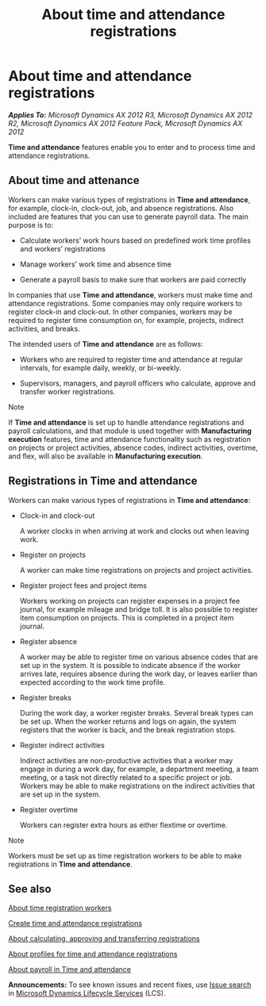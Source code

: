 ﻿---
title: About time and attendance registrations
TOCTitle: About time and attendance registrations
ms:assetid: 13949391-7789-4963-802e-3469aacd8718
ms:mtpsurl: https://technet.microsoft.com/en-us/library/Aa496602(v=AX.60)
ms:contentKeyID: 36056048
ms.date: 04/18/2014
mtps_version: v=AX.60
---

# About time and attendance registrations 


_**Applies To:** Microsoft Dynamics AX 2012 R3, Microsoft Dynamics AX 2012 R2, Microsoft Dynamics AX 2012 Feature Pack, Microsoft Dynamics AX 2012_

**Time and attendance** features enable you to enter and to process time and attendance registrations.

## About time and attenance

Workers can make various types of registrations in **Time and attendance**, for example, clock-in, clock-out, job, and absence registrations. Also included are features that you can use to generate payroll data. The main purpose is to:

  - Calculate workers’ work hours based on predefined work time profiles and workers’ registrations

  - Manage workers’ work time and absence time

  - Generate a payroll basis to make sure that workers are paid correctly

In companies that use **Time and attendance**, workers must make time and attendance registrations. Some companies may only require workers to register clock-in and clock-out. In other companies, workers may be required to register time consumption on, for example, projects, indirect activities, and breaks.

The intended users of **Time and attendance** are as follows:

  - Workers who are required to register time and attendance at regular intervals, for example daily, weekly, or bi-weekly.

  - Supervisors, managers, and payroll officers who calculate, approve and transfer worker registrations.  


> [!NOTE]
> <P>If <STRONG>Time and attendance</STRONG> is set up to handle attendance registrations and payroll calculations, and that module is used together with <STRONG>Manufacturing execution</STRONG> features, time and attendance functionality such as registration on projects or project activities, absence codes, indirect activities, overtime, and flex, will also be available in <STRONG>Manufacturing execution</STRONG>.</P>



## Registrations in Time and attendance

Workers can make various types of registrations in **Time and attendance**:

  - Clock-in and clock-out
    
    A worker clocks in when arriving at work and clocks out when leaving work.

  - Register on projects
    
    A worker can make time registrations on projects and project activities.

  - Register project fees and project items
    
    Workers working on projects can register expenses in a project fee journal, for example mileage and bridge toll. It is also possible to register item consumption on projects. This is completed in a project item journal.

  - Register absence
    
    A worker may be able to register time on various absence codes that are set up in the system. It is possible to indicate absence if the worker arrives late, requires absence during the work day, or leaves earlier than expected according to the work time profile.

  - Register breaks
    
    During the work day, a worker register breaks. Several break types can be set up. When the worker returns and logs on again, the system registers that the worker is back, and the break registration stops.

  - Register indirect activities
    
    Indirect activities are non-productive activities that a worker may engage in during a work day, for example, a department meeting, a team meeting, or a task not directly related to a specific project or job. Workers may be able to make registrations on the indirect activities that are set up in the system.

  - Register overtime
    
    Workers can register extra hours as either flextime or overtime.


> [!NOTE]
> <P>Workers must be set up as time registration workers to be able to make registrations in <STRONG>Time and attendance</STRONG>.</P>



## See also

[About time registration workers](about-time-registration-workers.md)

[Create time and attendance registrations](create-time-and-attendance-registrations.md)

[About calculating, approving and transferring registrations](about-calculating-approving-and-transferring-registrations.md)

[About profiles for time and attendance registrations](about-profiles-for-time-and-attendance-registrations.md)

[About payroll in Time and attendance](about-payroll-in-time-and-attendance.md)

  
**Announcements:** To see known issues and recent fixes, use [Issue search](http://go.microsoft.com/fwlink/?linkid=389258) in [Microsoft Dynamics Lifecycle Services](http://go.microsoft.com/fwlink/?linkid=306505) (LCS).

